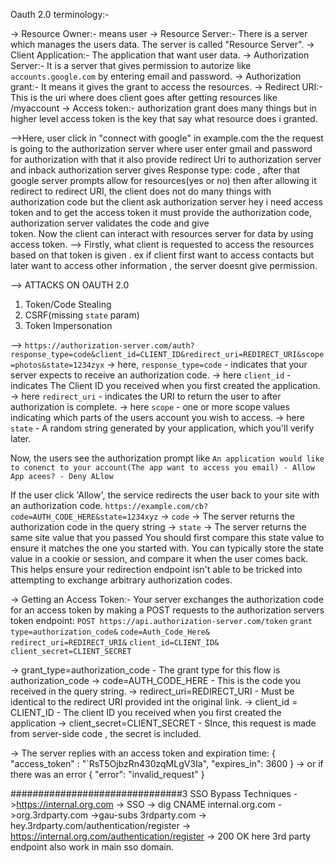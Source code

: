 Oauth 2.0 terminology:-

-> Resource Owner:- means user 
-> Resource Server:- There is a server which manages the users data. The server is called "Resource Server".
-> Client Application:- The application that want user data.
-> Authorization Server:- It is a server that gives permission to autorize like `accounts.google.com` by entering email and password.
-> Authorization grant:- It means it gives the grant to access the resources.
-> Redirect URI:- This is the uri where does client goes after getting resources like /myaccount
-> Access token:- authorization grant does many things but in higher level access token is the key that say what resource does i granted.



-->Here, user click in "connect with google" in example.com the the request is going to the authorization server where user enter gmail and password for authorization with that it also 
provide redirect Uri to authorization server and inback authorization server gives Response type: code , after that google server prompts allow for resources(yes or no) then after allowing it redirect to redirect URI, 
the client does not do many things with authorization code but the client ask authorization server hey i need access token and to get the access token it must provide the authorization code, authorization server validates the code and give   
token. Now the client can interact with resources server for data by using access token.
--> Firstly, what client is requested to access the resources based on that token is given . ex if client first want to access contacts but later want to access other information , the server doesnt give permission.


--> ATTACKS ON OAUTH 2.0
1) Token/Code Stealing
2) CSRF(missing `state` param)
3) Token Impersonation





--> `https://authorization-server.com/auth?response_type=code&client_id=CLIENT_ID&redirect_uri=REDIRECT_URI&scope=photos&state=1234zyx`
-> here, `response_type=code` - indicates that your server expects to receive an authorization code.
-> here `client_id` - indicates The Client ID you received when you first created the application.
-> here `redirect_uri` - indicates the URI to return the user to after authorization is complete.
-> here `scope` - one or more scope values indicating which parts of the users account you wish to access.
-> here `state` - A random string generated by your application, which you'll verify later.

Now, the users see the authorization prompt like `An application would like to conenct to your account(The app want to access you email) - Allow App acees? - Deny ALlow`

If the user click 'Allow', the service redirects the user back to your site with an authorization code.
`https://example.com/cb?code=AUTH_CODE_HERE&state=1234xyz`
-> `code` -> The server returns the authorization code in the query string
-> `state` -> The server returns the same site value that you passed
You should first compare this state value to ensure it matches the one you started with. You can typically store the state value in a cookie or session, and compare it when the user comes back. This helps ensure your redirection endpoint isn't able to be tricked into attempting to exchange arbitrary authorization codes.

-> Getting an Access Token:-
Your server exchanges the authorization code for an access token by making a POST requests to the authorization servers token endpoint:
`POST https://api.authorization-server.com/token`
`grant type=authorization_code&`
`code=Auth_Code_Here&`
`redirect_uri=REDIRECT_URI&`
`client_id=CLIENT_ID&`
`client_secret=CLIENT_SECRET`

-> grant_type=authorization_code - The grant type for this flow is authorization_code
-> code=AUTH_CODE_HERE - This is the code you received in the query string.
-> redirect_uri=REDIRECT_URI - Must be identical to the redirect URI provided int the original link.
-> client_id = CLIENT_ID - The client ID you received when you first created the application
-> client_secret=CLIENT_SECRET - SInce, this request is made from server-side code , the secret is included.

-> The server replies with an access token and expiration time:
     {
          "access_token" : "`RsT5OjbzRn430zqMLgV3Ia",
           "expires_in": 3600
    }
-> or if there was an error 
    {
        "error": "invalid_request"
    }








###############################3
SSO Bypass Techniques
->https://internal.org.com -> SSO
-> dig CNAME internal.org.com ->org.3rdparty.com
->gau-subs 3rdparty.com -> hey.3rdparty.com/authentication/register
-> https://internal.org.com/authentication/register -> 200 OK
here 3rd party endpoint also work in main sso domain.



